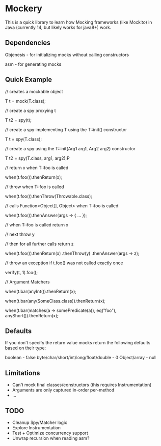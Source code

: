 # Mockery

This is a quick library to learn how Mocking frameworks (like Mockito) in Java (currently 14, but likely works for java8+) work.

## Dependencies

Objenesis - for initializing mocks without calling constructors

asm - for generating mocks

## Quick Example

// creates a mockable object

T t = mock(T.class);

// create a spy proxying t

T t2 = spy(t);

// create a spy implementing T using the T::init() constructor

T t = spy(T.class);

// create a spy using the T::init(Arg1 arg1, Arg2 arg2) constructor

T t2 = spy(T.class, arg1, arg2);P

// return x when T::foo is called

when(t.foo()).thenReturn(x);

// throw when T::foo is called

when(t.foo()).thenThrow(Throwable.class); 

// calls Function<Object[], Object> when T::foo is called

when(t.foo()).thenAnswer(args -> { ... });

// when T::foo is called return x

// next throw y

// then for all further calls return z

when(t.foo()).thenReturn(x)
    .thenThrow(y)
    .thenAnswer(args -> z);

// throw an exception if t.foo() was not called exactly once

verify(t, 1).foo();

// Argument Matchers

when(t.bar(anyInt()).thenReturn(x);

when(t.bar(any(SomeClass.class)).thenReturn(x);

when(t.bar(matches(a -> somePredicate(a)), eq("foo"), anyShort()).thenReturn(x);

## Defaults

If you don't specify the return value mocks return the following defaults based on their type:

boolean - false
byte/char/short/int/long/float/double - 0
Object/array - null

## Limitations

* Can't mock final classes/constructors (this requires Instrumentation)
* Arguments are only captured in-order per-method
* ...

## TODO

* Cleanup Spy/Matcher logic
* Explore Instrumentation
* Test + Optimize concurrency support
* Unwrap recursion when reading asm?
